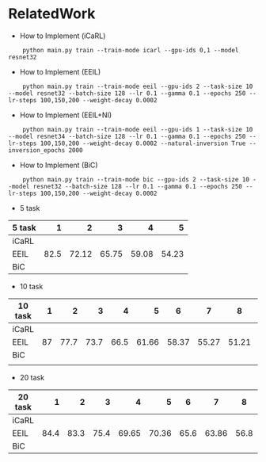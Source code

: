 # RelatedWork

- How to Implement (iCaRL)
```
    python main.py train --train-mode icarl --gpu-ids 0,1 --model resnet32
```

- How to Implement (EEIL)
```
    python main.py train --train-mode eeil --gpu-ids 2 --task-size 10 --model resnet32 --batch-size 128 --lr 0.1 --gamma 0.1 --epochs 250 --lr-steps 100,150,200 --weight-decay 0.0002
```


- How to Implement (EEIL+NI)
```
    python main.py train --train-mode eeil --gpu-ids 1 --task-size 10 --model resnet34 --batch-size 128 --lr 0.1 --gamma 0.1 --epochs 250 --lr-steps 100,150,200 --weight-decay 0.0002 --natural-inversion True --inversion_epochs 2000
``` 

- How to Implement (BiC)
```
    python main.py train --train-mode bic --gpu-ids 2 --task-size 10 --model resnet32 --batch-size 128 --lr 0.1 --gamma 0.1 --epochs 250 --lr-steps 100,150,200 --weight-decay 0.0002
```

- 5 task

| 5 task |    1 |     2 |     3 |     4 |     5 |
|--------|-----:|------:|------:|------:|------:|
| iCaRL  |      |       |       |       |       |
| EEIL   | 82.5 | 72.12 | 65.75 | 59.08 | 54.23 |
| BiC    |      |       |       |       |       |

- 10 task

| 10 task |  1 |    2 |    3 |    4 |     5 | 6     | 7     | 8     | 9     | 10    |
|---------|---:|-----:|-----:|-----:|------:|-------|-------|-------|-------|-------|
| iCaRL   |    |      |      |      |       |       |       |       |       |       |
| EEIL    | 87 | 77.7 | 73.7 | 66.5 | 61.66 | 58.37 | 55.27 | 51.21 | 48.59 | 45.47 |
| BiC     |    |      |      |      |       |       |       |       |       |       |
|         |    |      |      |      |       |       |       |       |       |       |

- 20 task

| 20 task |    1 |    2 |    3 |     4 |     5 | 6    | 7     | 8    | 9     | 10   | 11    | 12    | 13    | 14    | 15    | 16    | 17    | 18    | 19    | 20    |
|---------|-----:|-----:|-----:|------:|------:|------|-------|------|-------|------|-------|-------|-------|-------|-------|-------|-------|-------|-------|-------|
| iCaRL   |      |      |      |       |       |      |       |      |       |      |       |       |       |       |       |       |       |       |       |       |
| EEIL    | 84.4 | 83.3 | 75.4 | 69.65 | 70.36 | 65.6 | 63.86 | 56.8 | 54.29 | 52.3 | 50.42 | 48.32 | 47.95 | 45.39 | 43.12 | 42.81 | 40.58 | 40.46 | 39.65 | 36.12 |
| BiC     |      |      |      |       |       |      |       |      |       |      |       |       |       |       |       |       |       |       |       |       |